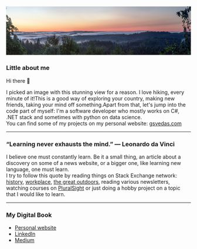 [![Header](https://github.com/GintasS/GintasS/blob/master/Assets/nature-header.jpg "Header")](https://some-url.dev/)

### Little about me

<p>Hi there 👋</p>
<p>
 I picked an image with this stunning view for a reason. I love hiking, every minute of it!This is a good way of exploring your country, making new friends, taking your mind off something.Apart from that, let's jump into the code part of myself: I'm a software developer who mostly works on C#, .NET stack and sometimes with python on data science.<br>You can find some of my projects on my personal website: <a href="https://gsvedas.com/" target="_blank">gsvedas.com</a></p>

  ---

### “Learning never exhausts the mind.” ― Leonardo da Vinci

<p>I believe one must constantly learn. Be it a small thing, an article about a discovery on some of a news website, or a bigger one, like learning new language, one must learn.<br>I try to follow this quote by reading things on Stack Exchange network: 
  <a href="https://history.stackexchange.com/" target="_blank">history</a>, 
  <a href="https://workplace.stackexchange.com/" target="_blank">workplace</a>,
  <a href="https://outdoors.stackexchange.com/" target="_blank">the great outdoors</a>, reading various newsletters, watching courses on
  <a href="https://www.pluralsight.com/" target="_blank">PluralSight</a> or just doing a hobby project on a topic that I would like to learn.
</p>

  ---

### My Digital Book
<ul>
  <li><a href="https://gsvedas.com/" target="_blank">Personal website</a></li>  
  <li><a href="https://www.linkedin.com/in/gintautas-svedas/" target="_blank">LinkedIn</a></li>
  <li><a href="https://medium.com/@svedas" target="_blank">Medium</a></li>        
</ul>


<!--
**GintasS/GintasS** is a ✨ _special_ ✨ repository because its `README.md` (this file) appears on your GitHub profile.

Here are some ideas to get you started:

- 🔭 I’m currently working on ...
- 🌱 I’m currently learning ...
- 👯 I’m looking to collaborate on ...
- 🤔 I’m looking for help with ...
- 💬 Ask me about ...
- 📫 How to reach me: ...
- 😄 Pronouns: ...
- ⚡ Fun fact: ...
-->
